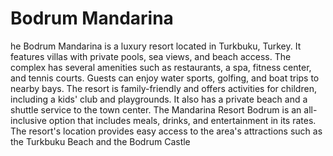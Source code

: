 # Bodrum Mandarina

he Bodrum Mandarina is a luxury resort located in Turkbuku, Turkey. It features villas with private pools, sea views, and beach access. The complex has several amenities such as restaurants, a spa, fitness center, and tennis courts. Guests can enjoy water sports, golfing, and boat trips to nearby bays. The resort is family-friendly and offers activities for children, including a kids' club and playgrounds. It also has a private beach and a shuttle service to the town center. The Mandarina Resort Bodrum is an all-inclusive option that includes meals, drinks, and entertainment in its rates. The resort's location provides easy access to the area's attractions such as the Turkbuku Beach and the Bodrum Castle
